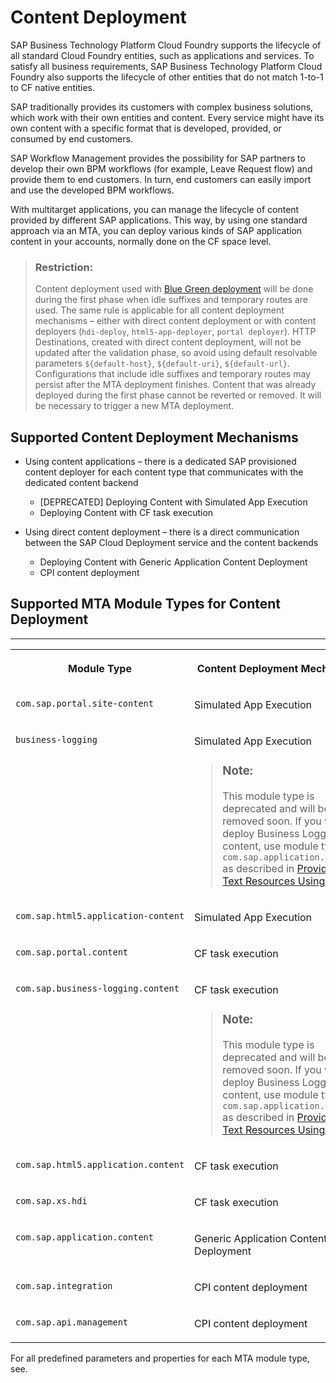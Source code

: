 <!-- loio68d0da84bc1e4cfcadd8a24141dadac6 -->

# Content Deployment

SAP Business Technology Platform Cloud Foundry supports the lifecycle of all standard Cloud Foundry entities, such as applications and services. To satisfy all business requirements, SAP Business Technology Platform Cloud Foundry also supports the lifecycle of other entities that do not match 1-to-1 to CF native entities.

SAP traditionally provides its customers with complex business solutions, which work with their own entities and content. Every service might have its own content with a specific format that is developed, provided, or consumed by end customers.

SAP Workflow Management provides the possibility for SAP partners to develop their own BPM workflows \(for example, Leave Request flow\) and provide them to end customers. In turn, end customers can easily import and use the developed BPM workflows.

With multitarget applications, you can manage the lifecycle of content provided by different SAP applications. This way, by using one standard approach via an MTA, you can deploy various kinds of SAP application content in your accounts, normally done on the CF space level.

> ### Restriction:  
> Content deployment used with [Blue Green deployment](https://help.sap.com/docs/btp/sap-business-technology-platform/blue-green-deployment-of-multitarget-applications) will be done during the first phase when idle suffixes and temporary routes are used. The same rule is applicable for all content deployment mechanisms – either with direct content deployment or with content deployers \(`hdi-deploy`, `html5-app-deployer`, `portal deployer`\). HTTP Destinations, created with direct content deployment, will not be updated after the validation phase, so avoid using default resolvable parameters `${default-host}`, `${default-uri}`, `${default-url}`. Configurations that include idle suffixes and temporary routes may persist after the MTA deployment finishes. Content that was already deployed during the first phase cannot be reverted or removed. It will be necessary to trigger a new MTA deployment.



<a name="loio68d0da84bc1e4cfcadd8a24141dadac6__section_c2r_1w3_wxb"/>

## Supported Content Deployment Mechanisms

-   Using content applications – there is a dedicated SAP provisioned content deployer for each content type that communicates with the dedicated content backend
    -   \[DEPRECATED\] Deploying Content with Simulated App Execution
    -   Deploying Content with CF task execution

-   Using direct content deployment – there is a direct communication between the SAP Cloud Deployment service and the content backends
    -   Deploying Content with Generic Application Content Deployment
    -   CPI content deployment




<a name="loio68d0da84bc1e4cfcadd8a24141dadac6__section_kxw_kw3_wxb"/>

## Supported MTA Module Types for Content Deployment

****


<table>
<tr>
<th valign="top">

Module Type

</th>
<th valign="top">

Content Deployment Mechanism

</th>
</tr>
<tr>
<td valign="top">

`com.sap.portal.site-content`

</td>
<td valign="top">

Simulated App Execution

</td>
</tr>
<tr>
<td valign="top">

`business-logging`

</td>
<td valign="top">

Simulated App Execution

> ### Note:  
> This module type is deprecated and will be removed soon. If you want to deploy Business Logging content, use module type `com.sap.application.content` as described in [Providing Text Resources Using GACD](https://help.sap.com/docs/SAP_CP_BUS_REUSE_SERVICE_BL/9d9c6578dd284b7491e2b6ceb1395329/f4a898bd0f9b4619940dd049c5328ee4.html).



</td>
</tr>
<tr>
<td valign="top">

`com.sap.html5.application-content`

</td>
<td valign="top">

Simulated App Execution

</td>
</tr>
<tr>
<td valign="top">

`com.sap.portal.content`

</td>
<td valign="top">

CF task execution

</td>
</tr>
<tr>
<td valign="top">

`com.sap.business-logging.content`

</td>
<td valign="top">

CF task execution

> ### Note:  
> This module type is deprecated and will be removed soon. If you want to deploy Business Logging content, use module type `com.sap.application.content` as described in [Providing Text Resources Using GACD](https://help.sap.com/docs/SAP_CP_BUS_REUSE_SERVICE_BL/9d9c6578dd284b7491e2b6ceb1395329/f4a898bd0f9b4619940dd049c5328ee4.html).



</td>
</tr>
<tr>
<td valign="top">

`com.sap.html5.application.content`

</td>
<td valign="top">

CF task execution

</td>
</tr>
<tr>
<td valign="top">

`com.sap.xs.hdi`

</td>
<td valign="top">

CF task execution

</td>
</tr>
<tr>
<td valign="top">

`com.sap.application.content`

</td>
<td valign="top">

Generic Application Content Deployment

</td>
</tr>
<tr>
<td valign="top">

`com.sap.integration`

</td>
<td valign="top">

CPI content deployment

</td>
</tr>
<tr>
<td valign="top">

`com.sap.api.management`

</td>
<td valign="top">

CPI content deployment

</td>
</tr>
</table>

For all predefined parameters and properties for each MTA module type, see.

